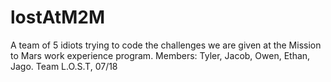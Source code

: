 # lostAtM2M
A team of 5 idiots trying to code the challenges we are given at the Mission to Mars work experience program.
Members: Tyler, Jacob, Owen, Ethan, Jago.
Team L.O.S.T, 07/18